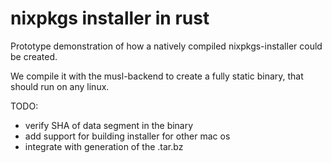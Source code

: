 nixpkgs installer in rust
=========================


Prototype demonstration of how a natively compiled nixpkgs-installer could be created.

We compile it with the musl-backend to create a fully static binary, 
that should run on any linux.

TODO:

- verify SHA of data segment in the binary
- add support for building installer for other mac os
- integrate with generation of the .tar.bz

